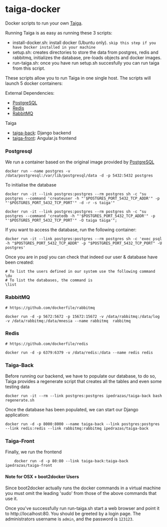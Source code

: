 # taiga-docker


Docker scripts to run your own  [Taiga](https://Taiga.io/).



Running Taiga is as easy as running these 3 scripts:

* install-docker.sh: install docker (Ubuntu only). `skip this step if you have Docker installed in your machine`
* setup.sh: creates directories to store the data from postgres, redis and rabbitmq, initializes the database, pre-loads objects and docker images.
* run-taiga.sh: once you have run setup.sh succesfully you can run taiga from this script.

These scripts allow you to run Taiga in one single host. The scripts will launch 5 docker containers:


External Dependencies:

   * [PostgreSQL](https://registry.hub.docker.com/_/postgres/)
   * [Redis](https://registry.hub.docker.com/_/redis/)
   * [RabbitMQ](https://registry.hub.docker.com/_/rabbitmq/)

Taiga

   * [taiga-back](https://github.com/taigaio/taiga-back): Django backend
   * [taiga-front](https://github.com/taigaio/taiga-front): Angular.js frontend

### Postgresql

We run a container based on the original image provided by [PostgreSQL](https://registry.hub.docker.com/_/postgres/)

    docker run --name postgres -v /data/postgresql:/var/lib/postgresql/data -d -p 5432:5432 postgres

To initialise the database

    docker run -it --link postgres:postgres --rm postgres sh -c "su postgres --command 'createuser -h "'$POSTGRES_PORT_5432_TCP_ADDR'" -p "'$POSTGRES_PORT_5432_TCP_PORT'" -d -r -s taiga'"

    docker run -it --link postgres:postgres --rm postgres sh -c "su postgres --command 'createdb -h "'$POSTGRES_PORT_5432_TCP_ADDR'" -p "'$POSTGRES_PORT_5432_TCP_PORT'" -O taiga taiga'";

If you want to access the database, run the following container:

    docker run -it --link postgres:postgres --rm postgres sh -c 'exec psql -h "$POSTGRES_PORT_5432_TCP_ADDR" -p "$POSTGRES_PORT_5432_TCP_PORT" -U postgres'

Once you are in psql you can check that indeed our user & database have been created:

    # To list the users defined in our system use the following command
    \du
    # To list the databases, the command is
    \list


### RabbitMQ

    # https://github.com/dockerfile/rabbitmq

    docker run -d -p 5672:5672 -p 15672:15672 -v /data/rabbitmq:/data/log -v /data/rabbitmq:/data/mnesia --name rabbitmq  rabbitmq

### Redis
    # https://github.com/dockerfile/redis

    docker run -d -p 6379:6379 -v /data/redis:/data --name redis redis

### Taiga-Back

Before running our backend, we have to populate our database, to do so, Taiga provides a regenerate script that creates all the tables and even some testing data

    docker run -it --rm --link postgres:postgres ipedrazas/taiga-back bash regenerate.sh

Once the database has been populated, we can start our Django application:

    docker run -d -p 8000:8000 --name taiga-back --link postgres:postgres --link redis:redis --link rabbitmq:rabbitmq ipedrazas/taiga-back


### Taiga-Front


Finally, we run the frontend

        docker run -d -p 80:80 --link taiga-back:taiga-back ipedrazas/taiga-front


#### Note for OSX + boot2docker Users

Since boot2docker actually runs the docker commands in a virtual machine you must omit the leading 'sudo' from those of the above commands that use it.


Once you've successfully run run-taiga.sh start a web browser and point it to http://localhost:80. You should be greeted by a login page. The administrators username is `admin`, and the password is `123123`.
